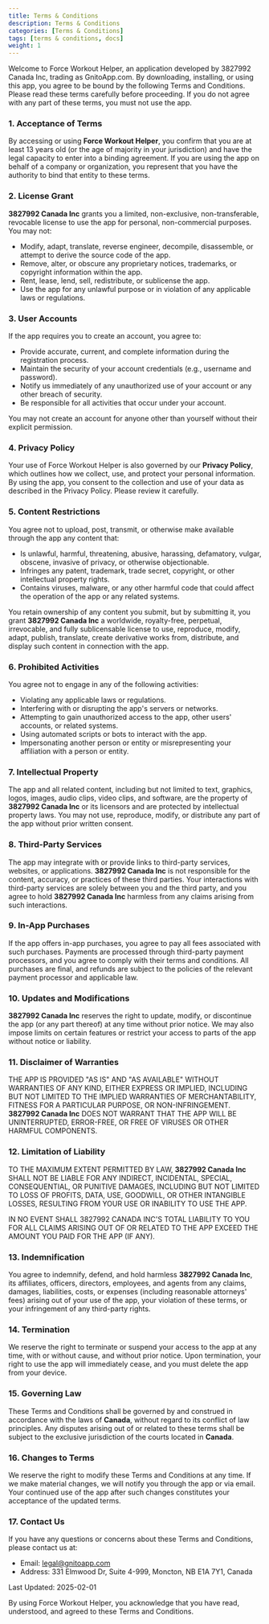 ```yaml
---
title: Terms & Conditions
description: Terms & Conditions
categories: [Terms & Conditions]
tags: [terms & conditions, docs]
weight: 1
---
```


Welcome to Force Workout Helper, an application developed by 3827992 Canada Inc, trading as GnitoApp.com. By downloading, installing, or using this app, you agree to be bound by the following Terms and Conditions. Please read these terms carefully before proceeding. If you do not agree with any part of these terms, you must not use the app.

### 1. **Acceptance of Terms**
By accessing or using **Force Workout Helper**, you confirm that you are at least 13 years old (or the age of majority in your jurisdiction) and have the legal capacity to enter into a binding agreement. If you are using the app on behalf of a company or organization, you represent that you have the authority to bind that entity to these terms.

### 2. **License Grant**
**3827992 Canada Inc** grants you a limited, non-exclusive, non-transferable, revocable license to use the app for personal, non-commercial purposes. You may not:
- Modify, adapt, translate, reverse engineer, decompile, disassemble, or attempt to derive the source code of the app.
- Remove, alter, or obscure any proprietary notices, trademarks, or copyright information within the app.
- Rent, lease, lend, sell, redistribute, or sublicense the app.
- Use the app for any unlawful purpose or in violation of any applicable laws or regulations.

### 3. **User Accounts**
If the app requires you to create an account, you agree to:
- Provide accurate, current, and complete information during the registration process.
- Maintain the security of your account credentials (e.g., username and password).
- Notify us immediately of any unauthorized use of your account or any other breach of security.
- Be responsible for all activities that occur under your account.

You may not create an account for anyone other than yourself without their explicit permission.

### 4. **Privacy Policy**
Your use of Force Workout Helper is also governed by our **Privacy Policy**, which outlines how we collect, use, and protect your personal information. By using the app, you consent to the collection and use of your data as described in the Privacy Policy. Please review it carefully.

### 5. **Content Restrictions**
You agree not to upload, post, transmit, or otherwise make available through the app any content that:
- Is unlawful, harmful, threatening, abusive, harassing, defamatory, vulgar, obscene, invasive of privacy, or otherwise objectionable.
- Infringes any patent, trademark, trade secret, copyright, or other intellectual property rights.
- Contains viruses, malware, or any other harmful code that could affect the operation of the app or any related systems.

You retain ownership of any content you submit, but by submitting it, you grant **3827992 Canada Inc** a worldwide, royalty-free, perpetual, irrevocable, and fully sublicensable license to use, reproduce, modify, adapt, publish, translate, create derivative works from, distribute, and display such content in connection with the app.

### 6. **Prohibited Activities**
You agree not to engage in any of the following activities:
- Violating any applicable laws or regulations.
- Interfering with or disrupting the app's servers or networks.
- Attempting to gain unauthorized access to the app, other users' accounts, or related systems.
- Using automated scripts or bots to interact with the app.
- Impersonating another person or entity or misrepresenting your affiliation with a person or entity.

### 7. **Intellectual Property**
The app and all related content, including but not limited to text, graphics, logos, images, audio clips, video clips, and software, are the property of **3827992 Canada Inc** or its licensors and are protected by intellectual property laws. You may not use, reproduce, modify, or distribute any part of the app without prior written consent.

### 8. **Third-Party Services**
The app may integrate with or provide links to third-party services, websites, or applications. **3827992 Canada Inc** is not responsible for the content, accuracy, or practices of these third parties. Your interactions with third-party services are solely between you and the third party, and you agree to hold **3827992 Canada Inc** harmless from any claims arising from such interactions.

### 9. **In-App Purchases**
If the app offers in-app purchases, you agree to pay all fees associated with such purchases. Payments are processed through third-party payment processors, and you agree to comply with their terms and conditions. All purchases are final, and refunds are subject to the policies of the relevant payment processor and applicable law.

### 10. **Updates and Modifications**
**3827992 Canada Inc** reserves the right to update, modify, or discontinue the app (or any part thereof) at any time without prior notice. We may also impose limits on certain features or restrict your access to parts of the app without notice or liability.

### 11. **Disclaimer of Warranties**
THE APP IS PROVIDED "AS IS" AND "AS AVAILABLE" WITHOUT WARRANTIES OF ANY KIND, EITHER EXPRESS OR IMPLIED, INCLUDING BUT NOT LIMITED TO THE IMPLIED WARRANTIES OF MERCHANTABILITY, FITNESS FOR A PARTICULAR PURPOSE, OR NON-INFRINGEMENT. **3827992 Canada Inc** DOES NOT WARRANT THAT THE APP WILL BE UNINTERRUPTED, ERROR-FREE, OR FREE OF VIRUSES OR OTHER HARMFUL COMPONENTS.

### 12. **Limitation of Liability**
TO THE MAXIMUM EXTENT PERMITTED BY LAW, **3827992 Canada Inc** SHALL NOT BE LIABLE FOR ANY INDIRECT, INCIDENTAL, SPECIAL, CONSEQUENTIAL, OR PUNITIVE DAMAGES, INCLUDING BUT NOT LIMITED TO LOSS OF PROFITS, DATA, USE, GOODWILL, OR OTHER INTANGIBLE LOSSES, RESULTING FROM YOUR USE OR INABILITY TO USE THE APP.

IN NO EVENT SHALL 3827992 CANADA INC'S TOTAL LIABILITY TO YOU FOR ALL CLAIMS ARISING OUT OF OR RELATED TO THE APP EXCEED THE AMOUNT YOU PAID FOR THE APP (IF ANY).

### 13. **Indemnification**
You agree to indemnify, defend, and hold harmless **3827992 Canada Inc**, its affiliates, officers, directors, employees, and agents from any claims, damages, liabilities, costs, or expenses (including reasonable attorneys' fees) arising out of your use of the app, your violation of these terms, or your infringement of any third-party rights.

### 14. **Termination**
We reserve the right to terminate or suspend your access to the app at any time, with or without cause, and without prior notice. Upon termination, your right to use the app will immediately cease, and you must delete the app from your device.

### 15. **Governing Law**
These Terms and Conditions shall be governed by and construed in accordance with the laws of **Canada**, without regard to its conflict of law principles. Any disputes arising out of or related to these terms shall be subject to the exclusive jurisdiction of the courts located in **Canada**.

### 16. **Changes to Terms**
We reserve the right to modify these Terms and Conditions at any time. If we make material changes, we will notify you through the app or via email. Your continued use of the app after such changes constitutes your acceptance of the updated terms.

### 17. **Contact Us**
If you have any questions or concerns about these Terms and Conditions, please contact us at:

- Email: legal@gnitoapp.com
- Address: 331 Elmwood Dr, Suite 4-999, Moncton, NB E1A 7Y1, Canada

Last Updated: 2025-02-01

By using Force Workout Helper, you acknowledge that you have read, understood, and agreed to these Terms and Conditions.